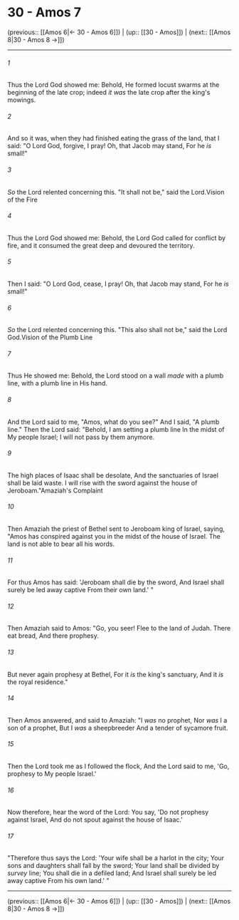 # 30 - Amos 7

(previous:: [[Amos 6|← 30 - Amos 6]]) | (up:: [[30 - Amos]]) | (next:: [[Amos 8|30 - Amos 8 →]])

***


###### 1 
Thus the Lord God showed me: Behold, He formed locust swarms at the beginning of the late crop; indeed _it was_ the late crop after the king's mowings. 

###### 2 
And so it was, when they had finished eating the grass of the land, that I said: "O Lord God, forgive, I pray! Oh, that Jacob may stand, For he _is_ small!" 

###### 3 
_So_ the Lord relented concerning this. "It shall not be," said the Lord.Vision of the Fire 

###### 4 
Thus the Lord God showed me: Behold, the Lord God called for conflict by fire, and it consumed the great deep and devoured the territory. 

###### 5 
Then I said: "O Lord God, cease, I pray! Oh, that Jacob may stand, For he _is_ small!" 

###### 6 
_So_ the Lord relented concerning this. "This also shall not be," said the Lord God.Vision of the Plumb Line 

###### 7 
Thus He showed me: Behold, the Lord stood on a wall _made_ with a plumb line, with a plumb line in His hand. 

###### 8 
And the Lord said to me, "Amos, what do you see?" And I said, "A plumb line." Then the Lord said: "Behold, I am setting a plumb line In the midst of My people Israel; I will not pass by them anymore. 

###### 9 
The high places of Isaac shall be desolate, And the sanctuaries of Israel shall be laid waste. I will rise with the sword against the house of Jeroboam."Amaziah's Complaint 

###### 10 
Then Amaziah the priest of Bethel sent to Jeroboam king of Israel, saying, "Amos has conspired against you in the midst of the house of Israel. The land is not able to bear all his words. 

###### 11 
For thus Amos has said: 'Jeroboam shall die by the sword, And Israel shall surely be led away captive From their own land.' " 

###### 12 
Then Amaziah said to Amos: "Go, you seer! Flee to the land of Judah. There eat bread, And there prophesy. 

###### 13 
But never again prophesy at Bethel, For it _is_ the king's sanctuary, And it _is_ the royal residence." 

###### 14 
Then Amos answered, and said to Amaziah: "I _was_ no prophet, Nor _was_ I a son of a prophet, But I _was_ a sheepbreeder And a tender of sycamore fruit. 

###### 15 
Then the Lord took me as I followed the flock, And the Lord said to me, 'Go, prophesy to My people Israel.' 

###### 16 
Now therefore, hear the word of the Lord: You say, 'Do not prophesy against Israel, And do not spout against the house of Isaac.' 

###### 17 
"Therefore thus says the Lord: 'Your wife shall be a harlot in the city; Your sons and daughters shall fall by the sword; Your land shall be divided by _survey_ line; You shall die in a defiled land; And Israel shall surely be led away captive From his own land.' "

***

(previous:: [[Amos 6|← 30 - Amos 6]]) | (up:: [[30 - Amos]]) | (next:: [[Amos 8|30 - Amos 8 →]])
